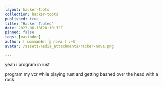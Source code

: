 ```yaml
---
layout: hacker-toots
collection: hacker-toots
published: true
title: "Hacker Tooted"
date: 2023-06-13T20:10:32Z
pinned: false
tags: [mastodon]
author: ⸸ commander ░ nova ⸸ :~$
avatar: /assets/media_attachments/hacker-nova.png

---
```


<p>yeah i program in rust</p><p>program my vcr while playing rust and getting bashed over the head with a rock</p>


